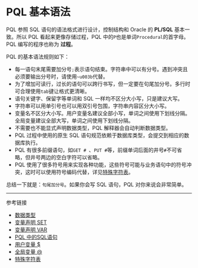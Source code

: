 # PQL 基本语法

PQL 参照 SQL 语句的语法格式进行设计，控制结构和 Oracle 的 **PL/SQL** 基本一致。所以 PQL 看起来更像存储过程，PQL 中的`P`也是单词`Procedural`的首字母。PQL 编写的程序也称为 **过程**。

PQL 的基本语法规则如下：

* 每一语句末尾需要加分号`;`表示语句结束。字符串中可以有分号。遇到冲突且必须要输出分号时，请使用`~u003b`代替。
* 为了增加可读行，过长的语句可以跨行书写，但一定要在句尾加分号。多行时可合理使用`tab`键让格式更清晰。
* 语句关键字、保留字等单词和 SQL 一样均不区分大小写，只是建议大写。
* 字符串可以用单引号也可以用双引号包围，字符串内容区分大小写。
* 变量名不区分大小写。用户变量名建议全部小写，单词之间使用下划线分隔。全局变量建议全部大写，单词之间使用下划线分隔。
* 不需要也不能显式声明数据类型，PQL 解释器会自动判断数据类型。
* PQL 过程中使用的原生 SQL 语句规范依赖于数据库类型，会提交到相应的数据库执行。
* PQL 有很多前缀语句，如`GET # `、`PUT #`等，前缀单词后面的井号`#`不可省略，但井号两边的空白字符可以省略。
* PQL 使用了很多符号用来实现各种功能，这些符号可能与业务语句中的符号冲突，这时可以使用符号编码代替，详见[特殊字符表](/pql/characters.md)。

总结一下就是：`句尾加分号`。如果你会写 SQL 语句，PQL 对你来说会非常简单。

---
参考链接

* [数据类型](/pql/datatype.md)
* [变量声明 SET](/pql/set.md)
* [变量声明 VAR](/pql/var.md)
* [PQL 中的SQL语句](/pql/sql.md) 
* [用户变量 $](/pql/var.mdiable)
* [全局变量 @](/pql/global-variable.md)
* [特殊字符表](/pql/characters.md)